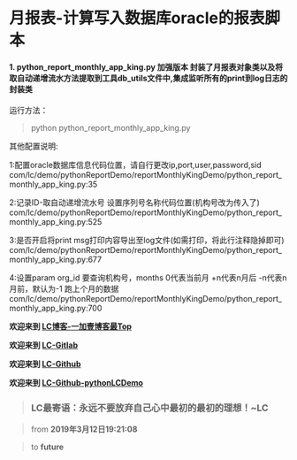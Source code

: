 # 月报表-计算写入数据库oracle的报表脚本
#### 1. python_report_monthly_app_king.py 加强版本 封装了月报表对象类以及将取自动递增流水方法提取到工具db_utils文件中,集成监听所有的print到log日志的封装类

运行方法：
> python python_report_monthly_app_king.py

其他配置说明:

1:配置oracle数据库信息代码位置，请自行更改ip,port,user,password,sid
com/lc/demo/pythonReportDemo/reportMonthlyKingDemo/python_report_monthly_app_king.py:35

2:记录ID-取自动递增流水号 设置序列号名称代码位置(机构号改为传入了)
com/lc/demo/pythonReportDemo/reportMonthlyKingDemo/python_report_monthly_app_king.py:525

3:是否开启将print msg打印内容导出至log文件(如需打印，将此行注释隐掉即可)
com/lc/demo/pythonReportDemo/reportMonthlyKingDemo/python_report_monthly_app_king.py:677

4:设置param org_id 要查询机构号，months 0代表当前月 +n代表n月后 -n代表n月前，默认为-1 跑上个月的数据
com/lc/demo/pythonReportDemo/reportMonthlyKingDemo/python_report_monthly_app_king.py:700

**欢迎来到 [LC博客-一加壹博客最Top](http://www.oneplusone.vip)**

**欢迎来到 [LC-Gitlab](https://gitlab.com/ahviplc)**

**欢迎来到 [LC-Github](https://github.com/ahviplc)**

**欢迎来到 [LC-Github-pythonLCDemo](https://github.com/ahviplc/pythonLCDemo)**

> ### LC最寄语：永远不要放弃自己心中最初的最初的理想！~LC

> from **2019年3月12日19:21:08**

> to **future**